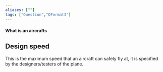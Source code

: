 ```yaml
---
aliases: [""]
tags: ["Question","QFormat3"]
---
```


#### What is an aircrafts
## Design speed
This is the maximum speed that an aircraft can safely fly at, it is specified by the designers/testers of the plane.